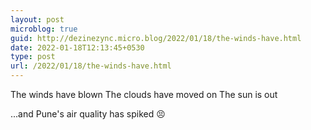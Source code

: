 ```yaml
---
layout: post
microblog: true
guid: http://dezinezync.micro.blog/2022/01/18/the-winds-have.html
date: 2022-01-18T12:13:45+0530
type: post
url: /2022/01/18/the-winds-have.html
---
```

The winds have blown
The clouds have moved on
The sun is out

...and Pune's air quality has spiked 😣
